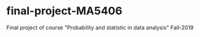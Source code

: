 # final-project-MA5406
Final project of course "Probability and statistic in data analysis" Fall-2019
